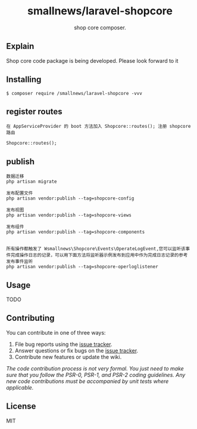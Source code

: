 <h1 align="center"> smallnews/laravel-shopcore </h1>

<p align="center"> shop core composer.</p>

## Explain

Shop core code package is being developed. Please look forward to it

## Installing

```shell
$ composer require /smallnews/laravel-shopcore -vvv
```

## register routes
```
在 AppServiceProvider 的 boot 方法加入 Shopcore::routes(); 注册 shopcore 路由

Shopcore::routes();
```


## publish


```
数据迁移
php artisan migrate

发布配置文件
php artisan vendor:publish --tag=shopcore-config

发布视图
php artisan vendor:publish --tag=shopcore-views

发布组件
php artisan vendor:publish --tag=shopcore-components


所有操作都触发了 Wsmallnews\Shopcore\Events\OperateLogEvent,您可以监听该事件完成操作日志的记录，可以用下面方法将监听器示例发布到应用中作为完成日志记录的参考
发布事件监听
php artisan vendor:publish --tag=shopcore-operloglistener
```

## Usage

TODO

## Contributing

You can contribute in one of three ways:

1. File bug reports using the [issue tracker](https://github.com//Wsmallnews/laravel-shopcore/issues).
2. Answer questions or fix bugs on the [issue tracker](https://github.com//Wsmallnews/laravel-shopcore/issues).
3. Contribute new features or update the wiki.

_The code contribution process is not very formal. You just need to make sure that you follow the PSR-0, PSR-1, and PSR-2 coding guidelines. Any new code contributions must be accompanied by unit tests where applicable._

## License

MIT
